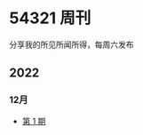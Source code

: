 # 54321 周刊
分享我的所见所闻所得，每周六发布

## 2022
### 12月
- [第 1 期](https://github.com/versun/54321-Weekly/blob/main/docs/1.md)
